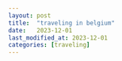```yaml
---
layout: post
title:  "traveling in belgium"
date:   2023-12-01
last_modified_at: 2023-12-01
categories: [traveling]
---
```


